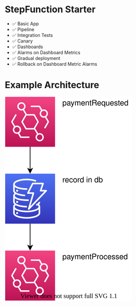 # StepFunction Starter

-   ✅ Basic App
-   ✅ Pipeline
-   ✅ Integration Tests
-   ✅ Canary
-   ✅ Dashboards
-   ✅ Alarms on Dashboard Metrics
-   ✅ Gradual deployment
-   ✅ Rollback on Dashboard Metric Alarms

# Example Architecture

![arch](./diagrams/arch.svg)
